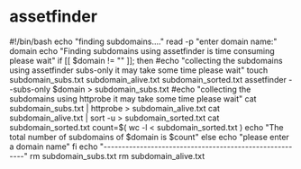 # assetfinder
#!/bin/bash
echo "finding subdomains...."
read -p "enter domain name:" domain
echo "Finding subdomains using assetfinder is time consuming please wait"
if [[ $domain != "" ]]; then
	#echo "collecting the subdomains using  assetfinder subs-only it may take some time please wait"
	touch subdomain_subs.txt subdomain_alive.txt subdomain_sorted.txt
	assetfinder --subs-only $domain > subdomain_subs.txt
	#echo "collecting the subdomains using  httprobe it may take some time please wait"
	cat subdomain_subs.txt | httprobe > subdomain_alive.txt
 	cat subdomain_alive.txt | sort -u > subdomain_sorted.txt
    cat subdomain_sorted.txt
 	count=$( wc -l < subdomain_sorted.txt )
 	echo "The total number of subdomains of $domain is $count"
 else
 	echo "please enter a domain name"
 fi
 echo "--------------------------------------------------------"
 rm subdomain_subs.txt
 rm subdomain_alive.txt
